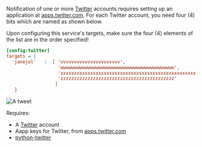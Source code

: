 Notification of one or more [Twitter](http://twitter.com) accounts requires setting up an application at [apps.twitter.com](https://apps.twitter.com). For each Twitter account, you need four (4) bits which are named as shown below.

Upon configuring this service's targets, make sure the four (4) elements of the list are in the order specified!

```ini
[config:twitter]
targets = {
  'janejol'   :  [ 'vvvvvvvvvvvvvvvvvvvvvv',                              # consumer_key
                   'wwwwwwwwwwwwwwwwwwwwwwwwwwwwwwwwwwwwwwwwww',          # consumer_secret
                   'xxxxxxxxxxxxxxxxxxxxxxxxxxxxxxxxxxxxxxxxxxxxxxxxxx',  # access_token_key
                   'zzzzzzzzzzzzzzzzzzzzzzzzzzzzzzzzzzzzzzzzzz'           # access_token_secret
                  ]
   }
```

![A tweet](https://raw.githubusercontent.com/jpmens/mqttwarn/master/assets/twitter.jpg)

Requires:

* A [Twitter](http://twitter.com) account
* Aapp keys for Twitter, from [apps.twitter.com](https://apps.twitter.com)
* [python-twitter](https://github.com/bear/python-twitter)
